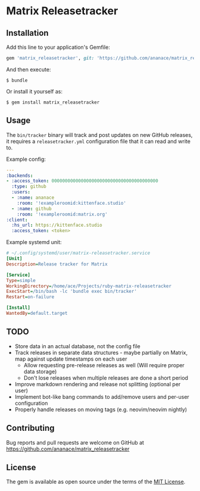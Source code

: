 # Matrix Releasetracker


## Installation

Add this line to your application's Gemfile:

```ruby
gem 'matrix_releasetracker', git: 'https://github.com/ananace/matrix_releasetracker'
```

And then execute:

    $ bundle

Or install it yourself as:

    $ gem install matrix_releasetracker

## Usage

The `bin/tracker` binary will track and post updates on new GitHub releases, it requires a `releasetracker.yml` configuration file that it can read and write to.

Example config:

```yaml
---
:backends:
- :access_token: 0000000000000000000000000000000000000000
  :type: github
  :users:
  - :name: ananace
    :room: '!exampleroomid:kittenface.studio'
  - :name: github
    :room: '!exampleroomid:matrix.org'
:client:
  :hs_url: https://kittenface.studio
  :access_token: <token>
```

Example systemd unit:

```ini
# ~/.config/systemd/user/matrix-releasetracker.service
[Unit]
Description=Release tracker for Matrix

[Service]
Type=simple
WorkingDirectory=/home/ace/Projects/ruby-matrix-releasetracker
ExecStart=/bin/bash -lc 'bundle exec bin/tracker'
Restart=on-failure

[Install]
WantedBy=default.target
```

## TODO

- Store data in an actual database, not the config file
- Track releases in separate data structures - maybe partially on Matrix, map against update timestamps on each user
  - Allow requesting pre-release releases as well (Will require proper data storage)
  - Don't lose releases when multiple releases are done a short period
- Improve markdown rendering and release not splitting (optional per user)
- Implement bot-like bang commands to add/remove users and per-user configuration
- Properly handle releases on moving tags (e.g. neovim/neovim nightly)

## Contributing

Bug reports and pull requests are welcome on GitHub at https://github.com/ananace/matrix_releasetracker

## License

The gem is available as open source under the terms of the [MIT License](https://opensource.org/licenses/MIT).
